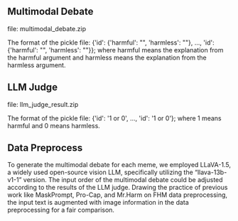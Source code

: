 ## Multimodal Debate

file: multimodal_debate.zip

The format of the pickle file: {'id': {'harmful': "", 'harmless': ""}, ..., 'id': {'harmful': "", 'harmless': ""}}; where harmful means the explanation from the harmful argument and harmless means the explanation from the harmless argument.

## LLM Judge

file: llm_judge_result.zip

The format of the pickle file: {'id': '1 or 0', ..., 'id': '1 or 0'}; where 1 means harmful and 0 means harmless.

## Data Preprocess

To generate the multimodal debate for each meme, we employed LLaVA-1.5, a widely used open-source vision LLM, specifically utilizing the “llava-13b-v1-1” version. The input order of the multimodal debate could be adjusted according to the results of the LLM judge. Drawing the practice of previous work like MaskPrompt, Pro-Cap, and Mr.Harm on FHM data preprocessing, the input text is augmented with image information in the data preprocessing for a fair comparison.
